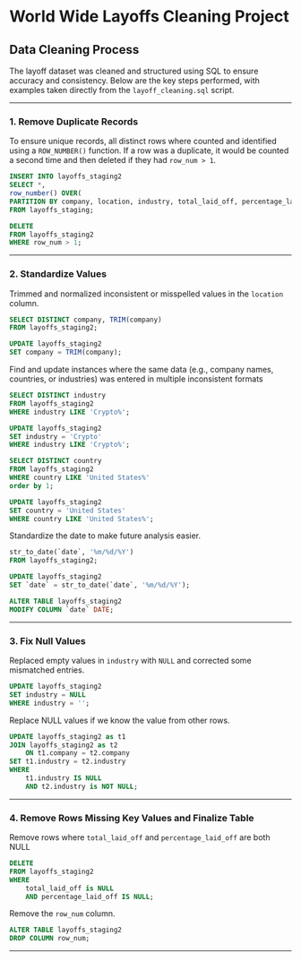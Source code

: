 # World Wide Layoffs Cleaning Project

## Data Cleaning Process

The layoff dataset was cleaned and structured using SQL to ensure accuracy and consistency. Below are the key steps performed, with examples taken directly from the `layoff_cleaning.sql` script.

---

### 1. Remove Duplicate Records

To ensure unique records, all distinct rows where counted and identified using a `ROW_NUMBER()` function. 
If a row was a duplicate, it would be counted a second time and then deleted if they had `row_num > 1`.

```sql
INSERT INTO layoffs_staging2
SELECT *,
row_number() OVER(
PARTITION BY company, location, industry, total_laid_off, percentage_laid_off, `date`, stage, country, funds_raised_millions) as row_num
FROM layoffs_staging;

DELETE
FROM layoffs_staging2
WHERE row_num > 1;
```

---

### 2. Standardize Values

Trimmed and normalized inconsistent or misspelled values in the `location` column.

```sql
SELECT DISTINCT company, TRIM(company)
FROM layoffs_staging2;

UPDATE layoffs_staging2
SET company = TRIM(company);
```
Find and update instances where the same data (e.g., company names, countries, or industries) was entered in multiple inconsistent formats

```sql
SELECT DISTINCT industry
FROM layoffs_staging2
WHERE industry LIKE 'Crypto%';

UPDATE layoffs_staging2
SET industry = 'Crypto'
WHERE industry LIKE 'Crypto%';

SELECT DISTINCT country
FROM layoffs_staging2
WHERE country LIKE 'United States%'
order by 1;

UPDATE layoffs_staging2
SET country = 'United States'
WHERE country LIKE 'United States%';
```

Standardize the date to make future analysis easier.

```sql
str_to_date(`date`, '%m/%d/%Y')
FROM layoffs_staging2;

UPDATE layoffs_staging2
SET `date` = str_to_date(`date`, '%m/%d/%Y');

ALTER TABLE layoffs_staging2
MODIFY COLUMN `date` DATE;
```

---

### 3. Fix Null Values

Replaced empty values in `industry` with `NULL` and corrected some mismatched entries.

```sql
UPDATE layoffs_staging2
SET industry = NULL
WHERE industry = '';
```
Replace NULL values if we know the value from other rows.

```sql
UPDATE layoffs_staging2 as t1
JOIN layoffs_staging2 as t2
	ON t1.company = t2.company
SET t1.industry = t2.industry
WHERE 
	t1.industry IS NULL
    AND t2.industry is NOT NULL;
```

---


### 4. Remove Rows Missing Key Values and Finalize Table

Remove rows where `total_laid_off` and `percentage_laid_off` are both NULL

```sql
DELETE 
FROM layoffs_staging2
WHERE 
	total_laid_off is NULL
    AND percentage_laid_off IS NULL;
```

Remove the `row_num` column.

```sql
ALTER TABLE layoffs_staging2
DROP COLUMN row_num;
```
---

